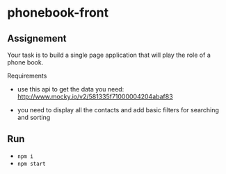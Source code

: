 # phonebook-front

## Assignement

Your task is to build a single page application that will play the role of a phone book.  

Requirements 

- use this api to get the data you need: http://www.mocky.io/v2/581335f71000004204abaf83 

- you need to display all the contacts and add basic filters for searching and sorting 

## Run

- `npm i`
- `npm start`
